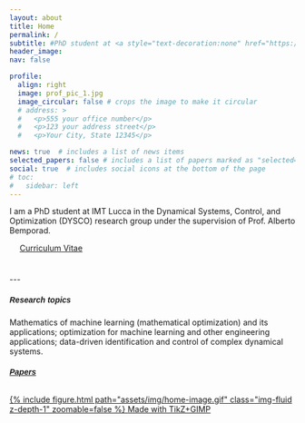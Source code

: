 ```yaml
---
layout: about
title: Home
permalink: /
subtitle: #PhD student at <a style="text-decoration:none" href="https://www.imtlucca.it/en/adeyemi.adeoye" target="_blank">IMT Lucca</a>
header_image:
nav: false 

profile:
  align: right
  image: prof_pic_1.jpg
  image_circular: false # crops the image to make it circular
  # address: >
  #   <p>555 your office number</p>
  #   <p>123 your address street</p>
  #   <p>Your City, State 12345</p>

news: true  # includes a list of news items
selected_papers: false # includes a list of papers marked as "selected={true}"
social: true  # includes social icons at the bottom of the page
# toc:
#   sidebar: left
---
```


I am a PhD student at <a style="text-decoration:none" href="https://www.imtlucca.it/en" target="_blank">IMT Lucca</a> in the Dynamical Systems, Control, and Optimization (<a style="text-decoration:none" href="http://dysco.imtlucca.it/" target="_blank">DYSCO</a>) research group under the supervision of <a style="text-decoration:none" href="http://cse.lab.imtlucca.it/~bemporad/" target="_blank">Prof. Alberto Bemporad</a>.

&emsp;
<a href="https://adeyemiadeoye.github.io/cv/" title="CV" role="button" target="_self"><i class="ai ai-cv-square ai-1x z-depth-1"></i> Curriculum Vitae </a>

<p style="margin-bottom:1cm;"></p>
---
<h5 style="font-weight: bold; font-family: 'JuliaMono', sans-serif;"> Research topics </h5>
<!-- --- -->
Mathematics of machine learning (mathematical optimization) and its applications; optimization for machine learning and other engineering applications; data-driven identification and control of complex dynamical systems.
<div class="row mt-3">
    <div class="col-sm mt-3 mt-md-0">
        <a href="https://adeyemiadeoye.github.io/papers/">
          <h6 style="font-weight: bold; font-family: 'JuliaMono', sans-serif;">Papers</h6>
          <div class="rounded-image-wrapper" style="position: relative;">
            {% include figure.html path="assets/img/home-image.gif" class="img-fluid z-depth-1" zoomable=false %}
            <span class="made-with-tikz">Made with TikZ+GIMP</span>
          </div>
        </a>
    </div>
</div>